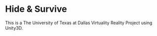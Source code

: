 # Hide & Survive
This is a The University of Texas at Dallas Virtuality Reality Project using Unity3D.
